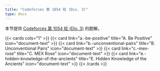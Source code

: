 ```yaml
---
title: "Codeforces 第 1054 轮 (Div. 3)"
type: docs
---
```


本节提供 [Codeforces 第 1054 轮 (Div. 3)](https://codeforces.com/contest/2149) 的题解。

{{< cards cols="1" >}}
  {{< card link="a.-be-positive" title="A. Be Positive" icon="document-text" >}}
  {{< card link="b.-unconventional-pairs" title="B. Unconventional Pairs" icon="document-text" >}}
  {{< card link="c.-mex-rose" title="C. MEX Rose" icon="document-text" >}}
  {{< card link="e.-hidden-knowledge-of-the-ancients" title="E. Hidden Knowledge of the Ancients" icon="document-text" >}}
{{< /cards >}}